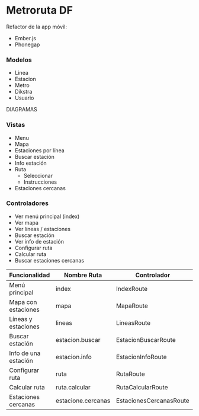 Metroruta DF
============

Refactor de la app móvil:

- Ember.js
- Phonegap

### Modelos

- Linea
- Estacion
- Metro
- Dikstra
- Usuario

DIAGRAMAS

### Vistas

- Menu
- Mapa
- Estaciones por línea
- Buscar estación
- Info estación
- Ruta 
  - Seleccionar
  - Instrucciones
- Estaciones cercanas

### Controladores

- Ver menú principal (index)
- Ver mapa
- Ver líneas / estaciones
- Buscar estación
- Ver info de estación
- Configurar ruta
- Calcular ruta
- Buscar estaciones cercanas

| Funcionalidad        | Nombre Ruta        | Controlador             | Path                        | Template          |
|----------------------|--------------------|-------------------------|-----------------------------|-------------------|
| Menú principal       | index              | IndexRoute              | /                           | index             |
| Mapa con estaciones  | mapa               | MapaRoute               | /mapa                       | mapa              |
| Líneas y estaciones  | lineas             | LineasRoute             | /lineas                     | lineas            |
| Buscar estación      | estacion.buscar    | EstacionBuscarRoute     | /estacion                   | estacion          |
| Info de una estación | estacion.info      | EstacionInfoRoute       | /estacion/info/:id_estacion | estacion/info     |
| Configurar ruta      | ruta               | RutaRoute               | /ruta                       | ruta              |
| Calcular ruta        | ruta.calcular      | RutaCalcularRoute       | /ruta/calcular              | ruta/calcular     |
| Estaciones cercanas  | estacione.cercanas | EstacionesCercanasRoute | /estacion/cercanas          | estacion/cercanas |
